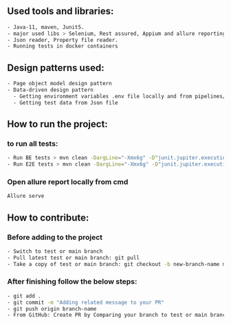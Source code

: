 ## Used tools and libraries:
```bash
- Java-11, maven, Junit5.
- major used libs > Selenium, Rest assured, Appium and allure reporting.
- Json reader, Property file reader.
- Running tests in docker containers
```

## Design patterns used:
```bash
- Page object model design pattern
- Data-driven design pattern
  - Getting environment variables .env file locally and from pipelines/.env.prod file remotely
  - Getting test data from Json file
```

## How to run the project:
### to run all tests: 
```bash
- Run BE tests > mvn clean -DargLine="-Xmx6g" -D"junit.jupiter.execution.parallel.enabled=true" -D"junit.jupiter.execution.parallel.config.strategy=dynamic" -Dtest="com/velents/tests/apiE2eTests/*/**" test -Dgroups="${RUN_ENV} & ${RUN_TYPE}"
- Run E2E tests > mvn clean -DargLine="-Xmx6g" -D"junit.jupiter.execution.parallel.enabled=false" -Dtest="com/velents/tests/regressionE2eTests/*/**" test -Dgroups="${{ parameters.runEnv }}"
```
### Open allure report locally from cmd
```bash
Allure serve
```

## How to contribute:
### Before adding to the project
```bash
- Switch to test or main branch
- Pull latest test or main branch: git pull
- Take a copy of test or main branch: git checkout -b new-branch-name main
```
### After finishing follow the below steps:
```bash
- git add .
- git commit -m "Adding related message to your PR"
- git push origin branch-name
- From GitHub: Create PR by Comparing your branch to test or main branch
```
